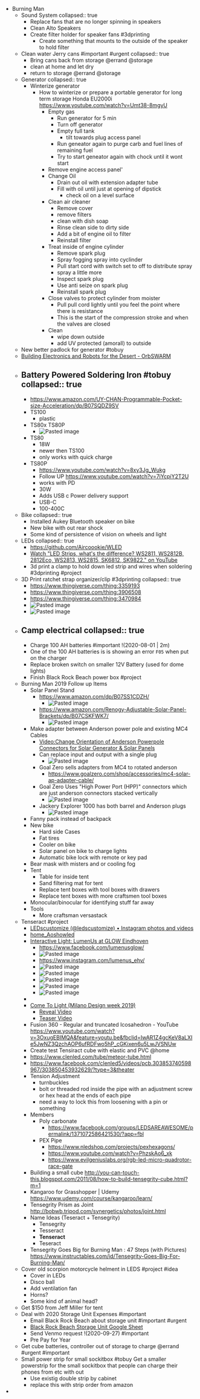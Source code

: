 - Burning Man
	- Sound System
	  collapsed:: true
		- Replace fans that are no longer spinning in speakers
		- Clean Alto Speakers
		- Create filter holder for speaker fans #3dprinting
			- Create something that mounts to the outside of the speaker to hold filter
	- Clean water Jerry cans #important #urgent
	  collapsed:: true
		- Bring cans back from storage @errand @storage
		- clean at home and let dry
		- return to storage @errand @storage
	- Generator
	  collapsed:: true
		- Winterize generator
			- How to winterize or prepare a portable generator for long term storage Honda EU2000i
			  https://www.youtube.com/watch?v=Umt38-8mgyU
				- Empty gas
					- Run generator for 5 min
					- Turn off generator
					- Empty full tank
						- tilt towards plug access panel
					- Run geneator again to purge carb and fuel lines of remaining fuel
					- Try to start geneator again with chock until it wont start
				- Remove engine access panel'
				- Change Oil
					- Drain out oil with extension adapter tube
					- Fill with oil until just at opening of dipstick
						- check oil on a level surface
				- Clean air cleaner
					- Remove cover
					- remove filters
					- clean with dish soap
					- Rinse clean side to dirty side
					- Add a bit of engine oil to filter
					- Reinstall filter
				- Treat inside of engine cylinder
					- Remove spark plug
					- Spray fogging spray into cyclinder
					- Pull start cord with switch set to off to distribute spray
					- spray a little more
					- Inspect spark plug
					- Use anti seize on spark plug
					- Reinstall spark plug
				- Close valves to protect cylinder from moister
					- Pull pull cord lightly until you feel the point where there is resistance
					- This is the start of the compression stroke and when the valves are closed
				- Clean
					- wipe down outside
					- add UV protected (amorall) to outside
	- New better padlock for generator #tobuy
	- [Building Electronics and Robots for the Desert - OrbSWARM](http://wiki.orbswarm.com/index.php/Building_Electronics_and_Robots_for_the_Desert)
	- Battery Powered Soldering Iron #tobuy
	  collapsed:: true
		-
		- https://www.amazon.com/UY-CHAN-Programmable-Pocket-size-Acceleration/dp/B07SQDZ9SV
		- TS100
			- plastic
		- TS80x TS80P
			- ![Pasted image](https://dynalist.io/u/KqgdiRe11jwJT8Xbknlucqyy)
		- TS80
			- 18W
			- newer then TS100
			- only works with quick charge
		- TS80P
			- https://www.youtube.com/watch?v=8xy3Jg_Wukg
			- Follow UP
			  https://www.youtube.com/watch?v=7iYcpiY2T2U
			- works with PD
			- 30W
			- Adds USB c Power delivery support
			- USB-C
			- 100-400C
	- Bike
	  collapsed:: true
		- Installed Aukey Bluetooth speaker on bike
		- New bike with out rear shock
		- Some kind of persistence of vision on wheels and light
	- LEDs
	  collapsed:: true
		- https://github.com/Aircoookie/WLED
		- [Watch "LED Strips, what's the difference? WS2811, WS2812B, 2812Eco, WS2813, WS2815, SK6812, SK9822." on YouTube](https://youtu.be/QnvircC22hU)
		- 3d print a clamp to hold down led strip and wires when soldering #3dprinting #project
	- 3D Print ratchet strap organizer/clip #3dprinting
	  collapsed:: true
		- https://www.thingiverse.com/thing:3359193
		- https://www.thingiverse.com/thing:3906508
		- https://www.thingiverse.com/thing:3470984
		- ![Pasted image](https://dynalist.io/u/9nqTssjH25krRfnAFnnowRoR)
		- ![Pasted image](https://dynalist.io/u/asVV0sNoNBDGRiYrWrX38kZk)
	- Camp electrical
	  collapsed:: true
		-
		- Charge 100 AH batteries #important !(2020-08-01 | 2m)
		- One of the 100 AH batteries is is showing an error `F05` when put on the charger
		- Replace broken switch on smaller 12V Battery (used for dome lights)
		- Finish Black Rock Beach power box #project
	- Burning Man 2019 Follow up Items
		- Solar Panel Stand
			- https://www.amazon.com/dp/B07SS1CDZH/
				- ![Pasted image](https://dynalist.io/u/6y5Z9PD3glBgDQ0jiRmeq_IS)
			- https://www.amazon.com/Renogy-Adjustable-Solar-Panel-Brackets/dp/B07CSKFWK7/
				- ![Pasted image](https://dynalist.io/u/Q56FBWuvI-YkXIOtNwwz3B5h)
		- Make adapter between Anderson power pole and existing MC4 Cables
			- [Video:Change Orientation of Anderson Powerpole Connectors for Solar Generator & Solar Panels](https://www.youtube.com/watch?v=KGlPck6CZg0)
			- Can replace input and output with a single plug
				- ![Pasted image](https://dynalist.io/u/NSZLFq5k8yJ0qICtAuhUMycM)
			- Goal Zero sells adapters from MC4 to rotated anderson
				- https://www.goalzero.com/shop/accessories/mc4-solar-ap-adapter-cable/
			- Goal Zero Uses "High Power Port (HPP)" connectors which are just anderson connectors stacked vertically
				- ![Pasted image](https://dynalist.io/u/IBkBOSPh0meVXgPDKp8QRW-Z)
			- Jackery Explorer 1000 has both barrel and Anderson plugs
				- ![Pasted image](https://dynalist.io/u/joJtS_1_2b2lzRlia7F6RZdJ)
		- Fanny pack instead of backpack
		- New bike
			- Hard side Cases
			- Fat tires
			- Cooler on bike
			- Solar panel on bike to charge lights
			- Automatic bike lock with remote or key pad
		- Bear mask with misters and or cooling fog
		- Tent
			- Table for inside tent
			- Sand filtering mat for tent
			- Replace tent boxes with tool boxes with drawers
			- Replace tent boxes with more craftsmen tool boxes
		- Monocular/binocular for identifying stuff far away
		- Tools
			- More craftsman versastack
	- Tenseract #project
		- [LEDscustomize (@ledscustomize) • Instagram photos and videos](https://www.instagram.com/ledscustomize/?igshid=1hfhx3vy56bsz&fbclid=IwAR08iVXJ1vKzaYpmYZX-CAnt3syw7s93wynBEaSYQ23KRoKnJys2BOV_eSg)
		- [home_Aoshowled](http://aoshowled.com/?fbclid=IwAR0pVXV96lmg8qe3Z10Px5BHSEW2KIbxjZTGL0Lze45A-Gu1ngeSidyVGms)
		- [Interactive Light: LumenUs at GLOW Eindhoven](https://www.youtube.com/watch?v=v8SXWIZsKuA)
			- https://www.facebook.com/lumenusglow/
			- ![Pasted image](https://dynalist.io/u/nYK98cWjeC8Ehf4jiY5rdQJ-)
			- https://www.instagram.com/lumenus_ehv/
			- ![Pasted image](https://dynalist.io/u/tpL33yd1r1UvEham_mcw89cY)
			- ![Pasted image](https://dynalist.io/u/NXgR8edtIEJfDz-L3YGXmx4A)
			- ![Pasted image](https://dynalist.io/u/eWs-9E6YTdAb55IhV_yorIe-)
			- ![Pasted image](https://dynalist.io/u/OnA5M28aIJIvpKFQk46pQIru)
			- ![Pasted image](https://dynalist.io/u/axBkVcFg2sGuY8RH6BNtPOud)
		-
		- [Come To Light (Milano Design week 2019)](https://www.aria.lighting/en/stories-en/come-to-light-milan-design-week-2019.html?fbclid=IwAR3ELCC1E_RM2huBk7GNbiPNMwhw0FpDnCtVc6kWBKdgFCQBYe_anZLffM0)
			- [Reveal Video](https://vimeo.com/332703412)
			- [Teaser Video](https://vimeo.com/330451712)
		- Fusion 360 - Regular and truncated Icosahedron - YouTube
		  https://www.youtube.com/watch?v=3OxugEBIMQA&feature=youtu.be&fbclid=IwAR1Z4gcKeV8aLXIe5JwNZ3QzchAOP6ufRDFwo5hP_cGKixen6u5LwJVSNUw
		- Create test Tensiract cube with elastic and PVC @home
		- https://www.clenled.com/tube/meteor-tube.html
		- https://www.facebook.com/clenled5/videos/pcb.303853740598967/303850453932629/?type=3&theater
		- Tension Adjustment
			- turnbuckles
			- bolt or threaded rod inside the pipe with an adjustment screw or hex head at the ends of each pipe
			- need a way to lock this from loosening with a pin or something
		- Members
			- Poly carbonate
				- https://www.facebook.com/groups/LEDSAREAWESOME/permalink/1371072586421530/?app=fbl
			- PEX Pipe
				- https://www.nledshop.com/projects/pexhexagons/
				- https://www.youtube.com/watch?v=PhzskAo6_xk
				- https://www.evilgeniuslabs.org/rgb-led-micro-quadrotor-race-gate
		- Building a small cube
		  http://you-can-touch-this.blogspot.com/2011/08/how-to-build-tensegrity-cube.html?m=1
		- Kangaroo for Grasshopper | Udemy
		  https://www.udemy.com/course/kangaroo/learn/
		- Tensegrity Prism as Joint
		  http://bobwb.tripod.com/synergetics/photos/joint.html
		- Name Ideas (Teseract + Tensegrity)
			- Tensegrity
			- Tesseract
			- **Tenseract**
			- Teseract
		- Tensegrity Goes Big for Burning Man : 47 Steps (with Pictures)
		  https://www.instructables.com/id/Tensegrity-Goes-Big-For-Burning-Man/
	- Cover old scorpion motorcycle helment in LEDS #project #idea
		- Cover in LEDs
		- Disco ball
		- Add ventilation fan
		- Horns?
		- Some kind of animal head?
	- Get $150 from Jeff Miller for tent
	- Deal with 2020 Storage Unit Expenses #important
		- Email Black Rock Beach about storage unit #important #urgent
		- [Black Rock Beach Storage Unit Google Sheet](https://docs.google.com/spreadsheets/d/1_DtyC9z3jeraUCWSCZ-OnxaB52oQRMu1-tIIl97kAEQ/edit#gid=0)
		- Send Venmo request !(2020-09-27) #important
		- Pre Pay for Year
	- Get cube batteries, controller out of storage to charge @errand #urgent #important
	- Small power strip for small sockitbox #tobuy
	  Get a smaller powerstrip for the small sockitbox that people can charge their phones from etc with out
		- Use existig double strip by cabinet
		- replace this with strip order from amazon
-